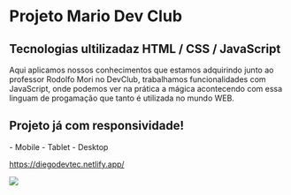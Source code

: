 <h1>Projeto Mario Dev Club</h1>

<h2>Tecnologias ultilizadaz HTML / CSS / JavaScript</h2>

<p> Aqui aplicamos nossos conhecimentos que estamos adquirindo junto ao professor Rodolfo Mori no DevClub, trabalhamos funcionalidades com JavaScript, onde podemos ver na prática a mágica acontecendo com essa linguam de progamação que tanto é utilizada no mundo WEB.</p>

<h2>Projeto já com responsividade!</h2>
<p>
  -  Mobile
  -  Tablet
  -  Desktop
</p>

https://diegodevtec.netlify.app/

<img src="https://github.com/diegodev37/Projeto-Mario-DevClub/blob/main/img/Novo%20Projeto.jpg?raw=true">
